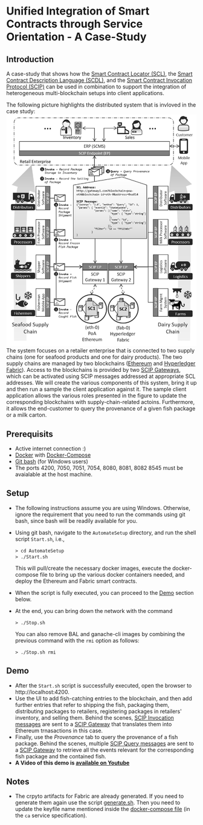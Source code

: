 # Unified Integration of Smart Contracts through Service Orientation - A Case-Study

## Introduction

A case-study that shows how the [Smart Contract Locator (SCL)](https://github.com/ghareeb-falazi/scl), the [Smart Contract Description Language (SCDL)](https://github.com/floriandanielit/scdl), and the [Smart Contract Invocation Protocol (SCIP)](https://github.com/lampajr/scip) can be used in combination to support the integration of heterogeneous multi-blockchain setups into client applications.

The following picture highlights the distributed system that is invloved in the case study:
![Arch.png](Arch.png)
The system focuses on a retailer enterprise that is connected to two supply chains (one for seafood products and one for dairy products).
The two supply chains are managed by two blockchains ([Ethereum](https://ethereum.org/) and [Hyperledger Fabric](https://www.hyperledger.org/projects/fabric)).
Access to the blockchains is provided by two [SCIP Gateways](https://github.com/ghareeb-falazi/BlockchainAccessLayer), which can be activated using SCIP messages addressed at appropriate SCL addresses.
We will create the various components of this system, bring it up and then run a sample the client application against it.
The sample client application allows the various roles presented in the figure to update the corresponding blockchains with supply-chain-related actoins.
Furthermore, it allows the end-customer to query the provenance of a given fish package or a milk carton.

## Prerequisits

- Active internet connection :)
- [Docker](https://www.docker.com/) with [Docker-Compose](https://docs.docker.com/compose/)
- [Git bash](https://git-scm.com/downloads) (for Windows users)
- The ports 4200, 7050, 7051, 7054, 8080, 8081, 8082 8545 must be avaialable at the host machine.

## Setup

- The following instructions assume you are using Windows. Otherwise, ignore the requirement that you need to run the commands using git bash, since bash will be readily available for you.
- Using git bash, navigate to the `AutomateSetup` directory, and run the shell script `Start.sh`, i.e., 
  ```
  > cd AutomateSetup
  > ./Start.sh
  ```
   This will pull/create the necessary docker images, execute the docker-compose file to bring up the various docker containers needed, and deploy the Ethereum and Fabric smart contracts.
- When the script is fully executed, you can proceed to the [Demo](#demo) section below.
- At the end, you can bring down the network with the command 

  ```
  > ./Stop.sh
  ```

  You can also remove BAL and ganache-cli images by combining the previous command with the `rmi` option as follows:
  
  ```
  > ./Stop.sh rmi
  ``` 
 
## Demo

- After the `Start.sh` script is successfully executed, open the browser to http://localhost:4200.
- Use the UI to add fish-catching entries to the blockchain, and then add further entries that refer to shipping the fish, packaging them, distributing packages to retailers, registering packages in retailers' inventory, and selling them. Behind the scenes, [SCIP Invocation messages](https://github.com/lampajr/scip#invocation) are sent to a [SCIP Gateway](https://github.com/ghareeb-falazi/BlockchainAccessLayer) that translates them into Ethereum trnasactions in this case.
- Finally, use the _Provenance_ tab to query the provenance of a fish package. Behind the scenes, multiple [SCIP Query messages](https://github.com/lampajr/scip#querying) are sent to a [SCIP Gateway](https://github.com/ghareeb-falazi/BlockchainAccessLayer) to retrieve all the events relevant for the corresponding fish package and the contained fish. 
- __A Video of this demo is [available on Youtube](https://youtu.be/Mx3maoWHQ1Y)__


## Notes

- The crpyto artifacts for Fabric are already generated. If you need to generate them again use the script [generate.sh](./AutomateSetup/fabric/_defaults-generation/generate.sh). Then you need to update the keyfile name mentioned inside the [docker-compose file](./AutomateSetup/docker-compose.yml) (in the `ca` service specification).
